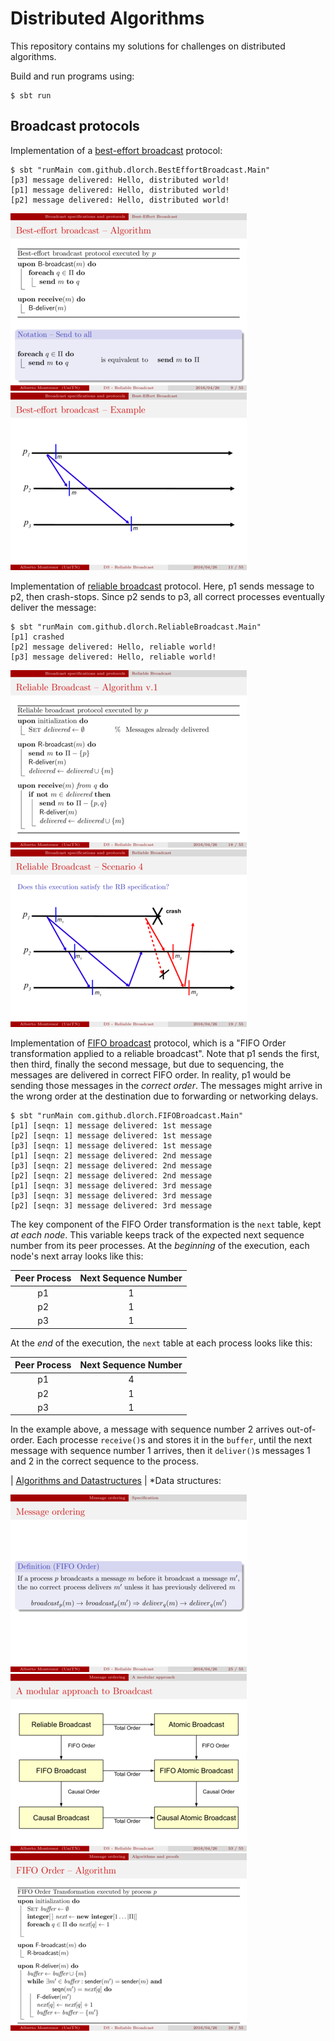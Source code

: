 Distributed Algorithms
======================

This repository contains my solutions for challenges on distributed algorithms.

Build and run programs using:

```
$ sbt run
```

Broadcast protocols
-------------------

Implementation of a [best-effort broadcast] protocol:

```
$ sbt "runMain com.github.dlorch.BestEffortBroadcast.Main"
[p3] message delivered: Hello, distributed world!
[p1] message delivered: Hello, distributed world!
[p2] message delivered: Hello, distributed world!
```

[![Best-effort broadcast algorithm](https://raw.githubusercontent.com/dlorch/reverse-linked-list/master/distributed-algorithms/images/04-rb-10.png)](http://disi.unitn.it/~montreso/ds/handouts/04-rb.pdf)
[![Best-effort broadcast example](https://raw.githubusercontent.com/dlorch/reverse-linked-list/master/distributed-algorithms/images/04-rb-12.png)](http://disi.unitn.it/~montreso/ds/handouts/04-rb.pdf)

Implementation of [reliable broadcast] protocol. Here, p1 sends message to p2, then
crash-stops. Since p2 sends to p3, all correct processes eventually deliver the message:

```
$ sbt "runMain com.github.dlorch.ReliableBroadcast.Main"
[p1] crashed
[p2] message delivered: Hello, reliable world!
[p3] message delivered: Hello, reliable world!
```

[![Reliable broadcast algorithm](https://raw.githubusercontent.com/dlorch/reverse-linked-list/master/distributed-algorithms/images/04-rb-22.png)](http://disi.unitn.it/~montreso/ds/handouts/04-rb.pdf)
[![Reliable broadcast example](https://raw.githubusercontent.com/dlorch/reverse-linked-list/master/distributed-algorithms/images/04-rb-23.png)](http://disi.unitn.it/~montreso/ds/handouts/04-rb.pdf)

Implementation of [FIFO broadcast] protocol, which is a "FIFO Order transformation applied to a reliable
broadcast". Note that p1 sends the first, then third, finally the second message, but due to sequencing,
the messages are delivered in correct FIFO order. In reality, p1 would be sending those messages in the
*correct order*. The messages might arrive in the wrong order at the destination due to forwarding or
networking delays.

```
$ sbt "runMain com.github.dlorch.FIFOBroadcast.Main"
[p1] [seqn: 1] message delivered: 1st message
[p2] [seqn: 1] message delivered: 1st message
[p3] [seqn: 1] message delivered: 1st message
[p1] [seqn: 2] message delivered: 2nd message
[p3] [seqn: 2] message delivered: 2nd message
[p2] [seqn: 2] message delivered: 2nd message
[p1] [seqn: 3] message delivered: 3rd message
[p3] [seqn: 3] message delivered: 3rd message
[p2] [seqn: 3] message delivered: 3rd message
```

The key component of the FIFO Order transformation is the `next` table, kept *at each node*. This
variable keeps track of the expected next sequence number from its peer processes. At the *beginning*
of the execution, each node's next array looks like this:

| Peer Process | Next Sequence Number
| :----------: | :------------------:
| p1           | 1 
| p2           | 1
| p3           | 1

At the *end* of the execution, the `next` table at each process looks like this:

| Peer Process | Next Sequence Number
| :----------: | :------------------:
| p1           | 4 
| p2           | 1
| p3           | 1

In the example above, a message with sequence number 2 arrives out-of-order. Each processe
`receive()`s and stores it in the `buffer`, until the next message with sequence number 1
arrives, then it `deliver()`s messages 1 and 2 in the correct sequence to the process.

| [Algorithms and Datastructures](algorithms-datastructures) | *Data structures:

[![FIFO Order](https://raw.githubusercontent.com/dlorch/reverse-linked-list/master/distributed-algorithms/images/04-rb-31.png)](http://disi.unitn.it/~montreso/ds/handouts/04-rb.pdf)
[![A modular approach to broadcast](https://raw.githubusercontent.com/dlorch/reverse-linked-list/master/distributed-algorithms/images/04-rb-39.png)](http://disi.unitn.it/~montreso/ds/handouts/04-rb.pdf)
[![FIFO Order algorithm](https://raw.githubusercontent.com/dlorch/reverse-linked-list/master/distributed-algorithms/images/04-rb-44.png)](http://disi.unitn.it/~montreso/ds/handouts/04-rb.pdf)

[best-effort broadcast]: http://disi.unitn.it/~montreso/ds/handouts/04-rb.pdf
[reliable broadcast]: http://disi.unitn.it/~montreso/ds/handouts/04-rb.pdf
[FIFO broadcast]: http://disi.unitn.it/~montreso/ds/handouts/04-rb.pdf

